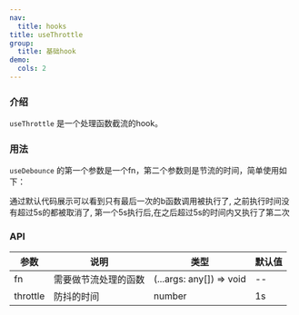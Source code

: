 ```yaml
---
nav:
  title: hooks
title: useThrottle
group:
  title: 基础hook
demo:
  cols: 2
---
```


### 介绍

`useThrottle` 是一个处理函数截流的hook。

### 用法

`useDebounce` 的第一个参数是一个fn，第二个参数则是节流的时间，简单使用如下：

<code src="./demo/default.tsx"></code>

通过默认代码展示可以看到只有最后一次的b函数调用被执行了, 之前执行时间没有超过5s的都被取消了, 第一个5s执行后,在之后超过5s的时间内又执行了第二次

### API

| 参数     | 说明                 | 类型                     | 默认值 |
| -------- | -------------------- | ------------------------ | ------ |
| fn       | 需要做节流处理的函数 | (...args: any[]) => void | --     |
| throttle | 防抖的时间           | number                   | 1s     |
